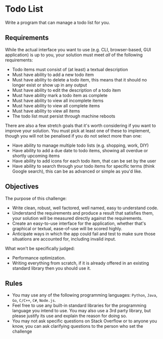 # Todo List 
Write a program that can manage a todo list for you.

## Requirements

While the actual interface you want to use (e.g. CLI, browser-based, GUI application) is up to you, your solution must meet _all_ of the following requirements:

- Todo items must consist of (at least) a textual description
- Must have ability to add a new todo item
- Must have ability to delete a todo item, this means that it should no longer exist or show up in any output
- Must have ability to edit the description of a todo item
- Must have ability mark a todo item as complete
- Must have ability to view all incomplete items
- Must have ability to view all complete items
- Must have ability to view all items
- The todo list must persist through machine reboots

There are also a few stretch goals that it's worth considering if you want to improve your solution.
You must pick at least one of these to implement, though you will not be penalised if you do not select more than one:

- Have ability to manage multiple todo lists (e.g. shopping, work, DIY)
- Have ability to add a due date to todo items, showing all overdue or shortly upcoming items
- Have ability to add icons for each todo item, that can be set by the user
- Have ability to search through your todo items for specific terms (think Google search), this can be as advanced or simple as you'd like.

## Objectives 

The purpose of this challenge:

- Write clean, robust, well factored, well named, easy to understand code.
- Understand the requirements and produce a result that satisfies them, your solution will be measured directly against the requirements.
- Create an easy-to-use interface for the application, whether that's graphical or textual, ease-of-use will be scored highly.
- Anticipate ways in which the app could fail and test to make sure those situations are accounted for, including invalid input.

What won't be specifically judged:
- Performance optimization.
- Writing everything from scratch, if it is already offered in an existing standard library then you should use it.

## Rules
- You may use any of the following programming languages: `Python`, `Java`, `Go`, `C/C++`, `C#`, `Node.js`.
- Feel free to use any built-in standard libraries for the programming language you intend to use.  You may also use a 3rd party library, but please justify its use and explain the reason for doing so.
- You may not ask specific questions on Stack Overflow or to anyone you know, you can ask clarifying questions to the person who set the challenge
